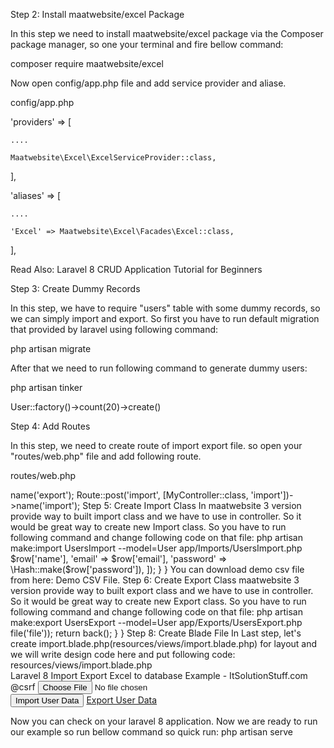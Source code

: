 Step 2: Install maatwebsite/excel Package

In this step we need to install maatwebsite/excel package via the Composer package manager, so one your terminal and fire bellow command:

composer require maatwebsite/excel

Now open config/app.php file and add service provider and aliase.

config/app.php

'providers' => [

	....

	Maatwebsite\Excel\ExcelServiceProvider::class,

],

'aliases' => [

	....

	'Excel' => Maatwebsite\Excel\Facades\Excel::class,

],

Read Also: Laravel 8 CRUD Application Tutorial for Beginners

Step 3: Create Dummy Records

In this step, we have to require "users" table with some dummy records, so we can simply import and export. So first you have to run default migration that provided by laravel using following command:

php artisan migrate

After that we need to run following command to generate dummy users:

php artisan tinker

User::factory()->count(20)->create()

Step 4: Add Routes

In this step, we need to create route of import export file. so open your "routes/web.php" file and add following route.

routes/web.php

<?php

  

use Illuminate\Support\Facades\Route;

    

use App\Http\Controllers\MyController;

  

/*

|--------------------------------------------------------------------------

| Web Routes

|--------------------------------------------------------------------------

|

| Here is where you can register web routes for your application. These

| routes are loaded by the RouteServiceProvider within a group which

| contains the "web" middleware group. Now create something great!

|

*/

  

Route::get('importExportView', [MyController::class, 'importExportView']);

Route::get('export', [MyController::class, 'export'])->name('export');

Route::post('import', [MyController::class, 'import'])->name('import');

Step 5: Create Import Class

In maatwebsite 3 version provide way to built import class and we have to use in controller. So it would be great way to create new Import class. So you have to run following command and change following code on that file:

php artisan make:import UsersImport --model=User

app/Imports/UsersImport.php

<?php

  

namespace App\Imports;

  

use App\Models\User;

use Maatwebsite\Excel\Concerns\ToModel;

use Maatwebsite\Excel\Concerns\WithHeadingRow;

  

class UsersImport implements ToModel, WithHeadingRow

{

    /**

    * @param array $row

    *

    * @return \Illuminate\Database\Eloquent\Model|null

    */

    public function model(array $row)

    {

        return new User([

            'name'     => $row['name'],

            'email'    => $row['email'], 

            'password' => \Hash::make($row['password']),

        ]);

    }

}

You can download demo csv file from here: Demo CSV File.

Step 6: Create Export Class

maatwebsite 3 version provide way to built export class and we have to use in controller. So it would be great way to create new Export class. So you have to run following command and change following code on that file:

php artisan make:export UsersExport --model=User

app/Exports/UsersExport.php

<?php

  

namespace App\Exports;

  

use App\Models\User;

use Maatwebsite\Excel\Concerns\FromCollection;

  

class UsersExport implements FromCollection

{

    /**

    * @return \Illuminate\Support\Collection

    */

    public function collection()

    {

        return User::all();

    }

}

Step 7: Create Controller

In this step, now we should create new controller as MyController in this path "app/Http/Controllers/MyController.php". this controller will manage all importExportView, export and import request and return response, so put bellow content in controller file:

app/Http/Controllers/MyController.php

<?php

     

namespace App\Http\Controllers;

    

use Illuminate\Http\Request;

use App\Exports\UsersExport;

use App\Imports\UsersImport;

use Maatwebsite\Excel\Facades\Excel;

    

class MyController extends Controller

{

    /**

    * @return \Illuminate\Support\Collection

    */

    public function importExportView()

    {

       return view('import');

    }

     

    /**

    * @return \Illuminate\Support\Collection

    */

    public function export() 

    {

        return Excel::download(new UsersExport, 'users.xlsx');

    }

     

    /**

    * @return \Illuminate\Support\Collection

    */

    public function import() 

    {

        Excel::import(new UsersImport,request()->file('file'));

             

        return back();

    }

}

Step 8: Create Blade File

In Last step, let's create import.blade.php(resources/views/import.blade.php) for layout and we will write design code here and put following code:

resources/views/import.blade.php

<!DOCTYPE html>

<html>

<head>

    <title>Laravel 8 Import Export Excel to database Example - ItSolutionStuff.com</title>

    <link rel="stylesheet" href="https://cdnjs.cloudflare.com/ajax/libs/twitter-bootstrap/4.1.3/css/bootstrap.min.css" />

</head>

<body>

   

<div class="container">

    <div class="card bg-light mt-3">

        <div class="card-header">

            Laravel 8 Import Export Excel to database Example - ItSolutionStuff.com

        </div>

        <div class="card-body">

            <form action="{{ route('import') }}" method="POST" enctype="multipart/form-data">

                @csrf

                <input type="file" name="file" class="form-control">

                <br>

                <button class="btn btn-success">Import User Data</button>

                <a class="btn btn-warning" href="{{ route('export') }}">Export User Data</a>

            </form>

        </div>

    </div>

</div>

   

</body>

</html>

Now you can check on your laravel 8 application.

Now we are ready to run our example so run bellow command so quick run:

php artisan serve
